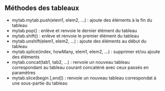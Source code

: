 ## Méthodes des tableaux

* mytab.mytab.push(elem1, elem2, ...) : ajoute des éléments à la fin du tableau
* mytab.pop() : enlève et renvoie le dernier élément du tableau
* mytab.shift() : enlève et renvoie le premier élément du tableau
* mytab.unshift(elem1, elem2, ...) : ajoute des éléments au début du tableau
* mytab.splice(index, howMany, elem1, elem2, ...) : supprimer et/ou ajoute des éléments
* mytab.concat(tab1, tab2, ...) : renvoie un nouveau tableau correspondant au tableau courant concaténé avec ceux passés
 en paramètres
* mytab.slice(begin [,end]) : renvoie un nouveau tableau correspondat à  une sous-partie du tableau
